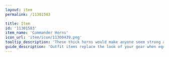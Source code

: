 ```yaml
---
layout: item
permalink: /11301503

title: Item
id: '11301503'
item_name: 'Commander Horns'
icon_url: 'item/icon/11300439.png'
tooltip_description: 'These thick horns would make anyone seem strong and determined.'
guide_description: 'Outfit items replace the look of your gear when equipped.'
---
```


